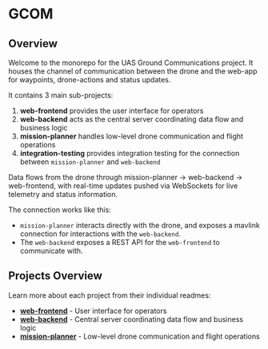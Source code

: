 # GCOM

## Overview

Welcome to the monorepo for the UAS Ground Communications project.
It houses the channel of communication between the drone and the web-app for waypoints, drone-actions and status updates.

It contains 3 main sub-projects:

1. **web-frontend** provides the user interface for operators
2. **web-backend** acts as the central server coordinating data flow and business logic
3. **mission-planner** handles low-level drone communication and flight operations
4. **integration-testing** provides integration testing for the connection between `mission-planner` and `web-backend`

Data flows from the drone through mission-planner → web-backend → web-frontend, with real-time updates pushed via WebSockets for live telemetry and status information.

The connection works like this:

- `mission-planner` interacts directly with the drone, and exposes a mavlink connection for interactions with the `web-backend`.
- The `web-backend` exposes a REST API for the `web-frontend` to communicate with.

## Projects Overview

Learn more about each project from their individual readmes:

- **[web-frontend](projects/web-frontend/README.md)** - User interface for operators
- **[web-backend](projects/web-backend/README.md)** - Central server coordinating data flow and business logic
- **[mission-planner](projects/mission-planner/README.md)** - Low-level drone communication and flight operations
